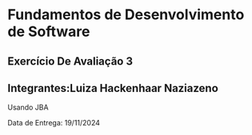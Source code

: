 # Fundamentos de Desenvolvimento de Software
## Exercício De Avaliação 3
## Integrantes:Luiza Hackenhaar Naziazeno
Usando JBA

Data de Entrega: 19/11/2024
